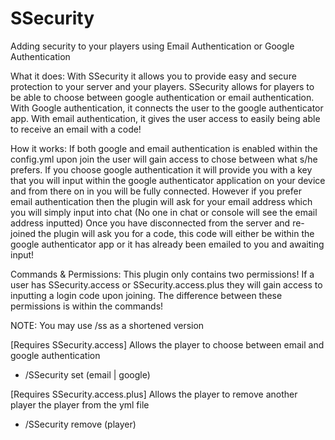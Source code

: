 # SSecurity
Adding security to your players using Email Authentication or Google Authentication

What it does:
With SSecurity it allows you to provide easy and secure protection to your server and your players. 
SSecurity allows for players to be able to choose between google authentication or email authentication. 
With Google authentication, it connects the user to the google authenticator app. With email authentication, it
gives the user access to easily being able to receive an email with a code!

How it works:
If both google and email authentication is enabled within the config.yml upon join the user will gain access
to chose between what s/he prefers. If you choose google authentication it will provide you with a key that 
you will input within the google authenticator application on your device and from there on in you will be fully connected. 
However if you prefer email authentication then the plugin will ask for your email address which you will simply input 
into chat (No one in chat or console will see the email address inputted) Once you have disconnected from the 
server and re-joined the plugin will ask you for a code, this code will either be within the google authenticator app 
or it has already been emailed to you and awaiting input!

Commands & Permissions:
This plugin only contains two permissions! 
If a user has SSecurity.access or SSecurity.access.plus they will gain access to inputting a login code upon joining. 
The difference between these permissions is within the commands!

NOTE: You may use /ss as a shortened version

[Requires SSecurity.access]
Allows the player to choose between email and google authentication
- /SSecurity set (email | google) 

[Requires SSecurity.access.plus]
Allows the player to remove another player the player from the yml file
- /SSecurity remove (player) 
